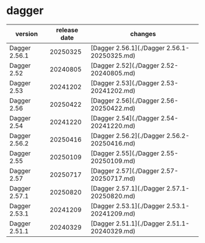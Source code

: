 # dagger	


|version|release date|changes|
|---|---|---|
|Dagger 2.56.1|20250325|[Dagger 2.56.1](./Dagger 2.56.1-20250325.md)|
|Dagger 2.52|20240805|[Dagger 2.52](./Dagger 2.52-20240805.md)|
|Dagger 2.53|20241202|[Dagger 2.53](./Dagger 2.53-20241202.md)|
|Dagger 2.56|20250422|[Dagger 2.56](./Dagger 2.56-20250422.md)|
|Dagger 2.54|20241220|[Dagger 2.54](./Dagger 2.54-20241220.md)|
|Dagger 2.56.2|20250416|[Dagger 2.56.2](./Dagger 2.56.2-20250416.md)|
|Dagger 2.55|20250109|[Dagger 2.55](./Dagger 2.55-20250109.md)|
|Dagger 2.57|20250717|[Dagger 2.57](./Dagger 2.57-20250717.md)|
|Dagger 2.57.1|20250820|[Dagger 2.57.1](./Dagger 2.57.1-20250820.md)|
|Dagger 2.53.1|20241209|[Dagger 2.53.1](./Dagger 2.53.1-20241209.md)|
|Dagger 2.51.1|20240329|[Dagger 2.51.1](./Dagger 2.51.1-20240329.md)|
